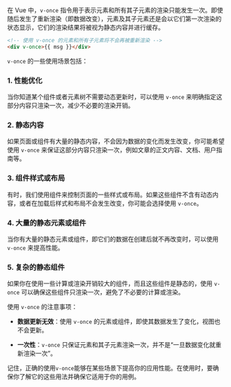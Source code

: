 在 Vue 中，`v-once` 指令用于表示元素和所有其子元素的渲染只能发生一次。即使随后发生了重新渲染（即数据改变），元素及其子元素还是会以它们第一次渲染的状态显示，它们的渲染结果将被视为静态内容并进行缓存。

```html
<!-- 使用 v-once 的元素和所有子元素将不会再被重新渲染 -->
<div v-once>{{ msg }}</div>
```

`v-once` 的一些使用场景包括：

### 1. **性能优化**
   当你知道某个组件或者元素树不需要动态更新时，可以使用 `v-once` 来明确指定这部分内容只渲染一次，减少不必要的渲染开销。

### 2. **静态内容**
   如果页面或组件有大量的静态内容，不会因为数据的变化而发生改变，你可能希望使用 `v-once` 来保证这部分内容只渲染一次，例如文章的正文内容、文档、用户指南等。

### 3. **组件样式或布局**
   有时，我们使用组件来控制页面的一些样式或布局。如果这些组件不含有动态内容，或者在加载后样式和布局不会发生改变，你可能会选择使用 `v-once`。

### 4. **大量的静态元素或组件**
   当你有大量的静态元素或组件，即它们的数据在创建后就不再改变时，可以使用 `v-once` 来提高性能。

### 5. **复杂的静态组件**
   如果你在使用一些计算或渲染开销较大的组件，而且这些组件是静态的，使用 `v-once` 可以确保这些组件只渲染一次，避免了不必要的计算或渲染。

使用 `v-once` 的注意事项：

- **数据更新无效**：使用 `v-once` 的元素或组件，即使其数据发生了变化，视图也不会更新。
  
- **一次性**：`v-once` 只保证元素和其子元素渲染一次，并不是“一旦数据变化就重新渲染一次”。

记住，正确的使用`v-once`能够在某些场景下提高你的应用性能。在使用时，要确保你了解它的这些用法并确保它适用于你的用例。